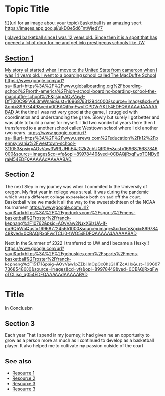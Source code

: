 # Topic Title
![](url for an image about your topic)
Basketball is an amazing sport
https://images.app.goo.gl/ukDQe5d6TntWjedY7
<a href="https://images.app.goo.gl/ukDQe5d6TntWjedY7">

I played basketball since I was 12 years old. Since then it is a sport that has opened a lot of door for me and get into prestigeous schools like UW


## Section 1
My story all started when I move to the United State from cameroon when I was 14 years old. I went to a boarding school called The MacDuffie School
https://www.google.com/url?sa=i&url=https%3A%2F%2Fwww.globalboarding.org%2Fboarding-school%2Fnorth-america%2Fhigh-school-boarding-boarding-school-the-macduffie-school%2F&psig=AOvVaw1-DfT0i0C99jV6L3mWnaig&ust=1696876312944000&source=images&cd=vfe&opi=89978449&ved=0CBAQjRxqFwoTCPDVqYKL54EDFQAAAAAdAAAAABAD
At the time I was not very good at the game, I struggled with coordination and understanding the game. Slowly but surely I got better and was able to build a name for myself.
I did two wonderful years there then I transferred to a another school called Westtown school where I did another two years.
https://www.google.com/url?sa=i&url=https%3A%2F%2Fwww.usnews.com%2Feducation%2Fk12%2Fpennsylvania%2Fwesttown-school-311053&psig=AOvVaw3WRLJHhE4JG2k2cbUQR0Aw&ust=1696876687846000&source=images&cd=vfe&opi=89978449&ved=0CBAQjRxqFwoTCNDy6raM54EDFQAAAAAdAAAAABAD

## Section 2
The next Step in my journey was when I commited to the University of oregon. My first year in college was sureal. it was during the pandemic which was a different college expereince both on and off the court. Basketball wise we made it all the way to the sweet sixthteen of the NCAA tournament
https://www.google.com/url?sa=i&url=https%3A%2F%2Fgoducks.com%2Fsports%2Fmens-basketball%2Froster%2Ffranck-kepnang%2F10762&psig=AOvVaw2NaxX6lzUA-lf-mr9Q5Wbl&ust=1696877245651000&source=images&cd=vfe&opi=89978449&ved=0CBAQjRxqFwoTCLj0-tWO54EDFQAAAAAdAAAAABAD

Next In the Summer of 2022 I tranferred to UW and I became a Husky!!
https://www.google.com/url?sa=i&url=https%3A%2F%2Fgohuskies.com%2Fsports%2Fmens-basketball%2Froster%2Ffranck-kepnang%2F15171&psig=AOvVaw1pZEbHnOpGc8hLQHFZcAHx&ust=1696877368548000&source=images&cd=vfe&opi=89978449&ved=0CBAQjRxqFwoTCLiso_qO54EDFQAAAAAdAAAAABAD

# Title
In Conclusion

## Section 3
Each year That I spend in my journey, it had given me an opportunity to grow as a person more as much as I continued to develop as a basketball player. It also helped me to cultivate my passion outside of the court

## See also
- [Resource 1](https://macduffie.org/)
- [Resource 2](https://www.westtown.edu/)
- [Resource 3](https://goducks.com/sports/mens-basketball/roster/2020-21)
- [Resource 3](https://gohuskies.com/sports/mens-basketball/roster/franck-kepnang/15171)
